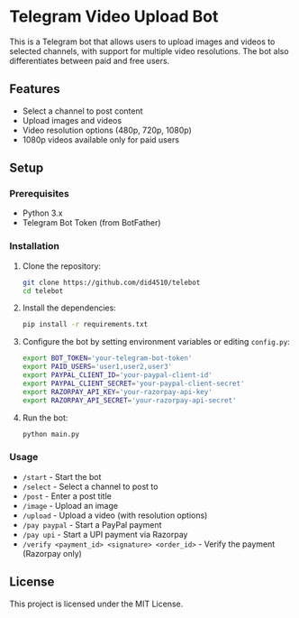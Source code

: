 # Telegram Video Upload Bot

This is a Telegram bot that allows users to upload images and videos to selected channels, with support for multiple video resolutions. The bot also differentiates between paid and free users.

## Features
- Select a channel to post content
- Upload images and videos
- Video resolution options (480p, 720p, 1080p)
- 1080p videos available only for paid users

## Setup

### Prerequisites
- Python 3.x
- Telegram Bot Token (from BotFather)

### Installation
1. Clone the repository:
    ```bash
    git clone https://github.com/did4510/telebot
    cd telebot
    ```

2. Install the dependencies:
    ```bash
    pip install -r requirements.txt
    ```

3. Configure the bot by setting environment variables or editing `config.py`:
    ```bash
    export BOT_TOKEN='your-telegram-bot-token'
    export PAID_USERS='user1,user2,user3'
    export PAYPAL_CLIENT_ID='your-paypal-client-id'
    export PAYPAL_CLIENT_SECRET='your-paypal-client-secret'
    export RAZORPAY_API_KEY='your-razorpay-api-key'
    export RAZORPAY_API_SECRET='your-razorpay-api-secret'
    ```

4. Run the bot:
    ```bash
    python main.py
    ```

### Usage
- `/start` - Start the bot
- `/select` - Select a channel to post to
- `/post` - Enter a post title
- `/image` - Upload an image
- `/upload` - Upload a video (with resolution options)
- `/pay paypal` - Start a PayPal payment
- `/pay upi` - Start a UPI payment via Razorpay
- `/verify <payment_id> <signature> <order_id>` - Verify the payment (Razorpay only)

## License
This project is licensed under the MIT License.
